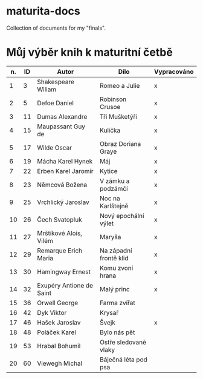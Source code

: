 # maturita-docs
Collection of documents for my "finals".

# Můj výběr knih k maturitní četbě


| **n.**          | **ID** | **Autor**                | **Dílo**               | **Vypracováno** |   
|-----------------|--------|--------------------------|------------------------|-----------------|
|        1        |   3    | Shakespeare Wiliam       | Romeo a Julie          |       x          |
|        2        |   5    | Defoe Daniel             | Robinson Crusoe        |       x          |
|        3        |   11   | Dumas Alexandre          | Tři Mušketýři          |       x          |
|        4        |   15   | Maupassant Guy de        | Kulička                |       x          |
|        5        |   17   | Wilde Oscar              | Obraz Doriana Graye    |       x          |
|        6        |   19   | Mácha Karel Hynek        | Máj                    |       x          |
|        7        |   22   | Erben Karel Jaromír      | Kytice                 |       x          |
|        8        |   23   | Němcová Božena           | V zámku a podzámčí     |       x          |
|        9        |   25   | Vrchlický Jaroslav       | Noc na Karlštejně      |       x          |
|        10       |   26   | Čech Svatopluk           | Nový epochální výlet   |       x          |
|        11       |   27   | Mrštíkové Alois, Vilém   | Maryša                 |       x          |
|        12       |   29   | Remarque Erich Maria     | Na západní frontě klid |       x          |
|        13       |   30   | Hamingway Ernest         | Komu zvoní hrana       |       x          |
|        14       |   32   | Exupéry Antione de Saint | Malý princ             |       x          |
|        15       |   36   | Orwell George            | Farma zvířat           |                 |
|        16       |   42   | Dyk Viktor               | Krysař                 |                 |
|        17       |   46   | Hašek Jaroslav           | Švejk                  |       x          |
|        18       |   48   | Poláček Karel            | Bylo nás pět           |                 |
|        19       |   53   | Hrabal Bohumil           | Ostře sledované vlaky  |                 |
|        20       |   60   | Viewegh Michal           | Báječná léta pod psa   |                 |
